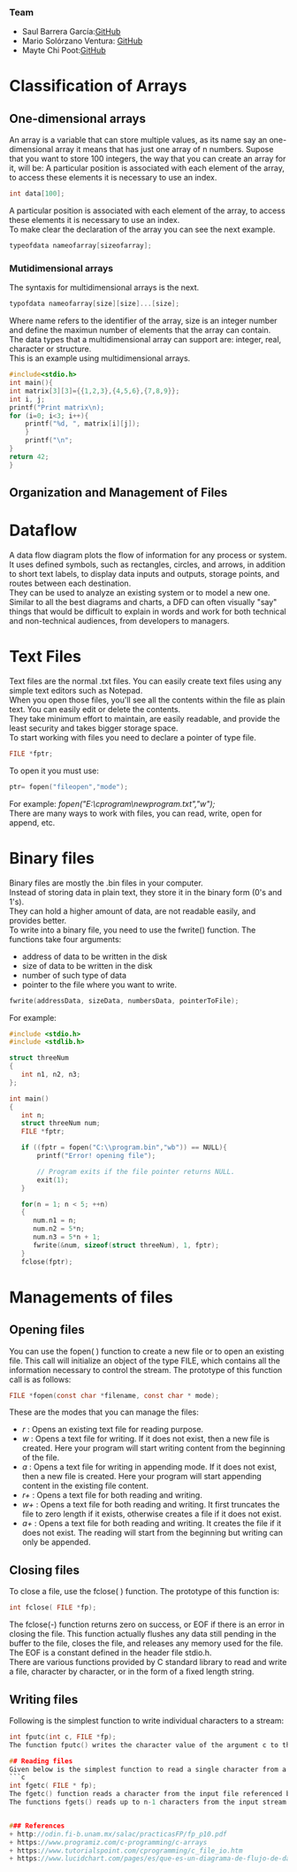 ### Team  
+ Saul Barrera García:[GitHub](https://github.com/saulbg/markdowns)  
+ Mario Solórzano Ventura: [GitHub](https://github.com/mariosolven/chapter_4/)  
+ Mayte Chi Poot:[GitHub]()


# Classification of Arrays 

## One-dimensional arrays  

An array is a variable that can store multiple values, as its name say an one-dimensional array it means that has just one array of n numbers. Supose that you want to store 100 integers, the way that you can create an array for it, will be:
A particular position is associated with each element of the array, to access these elements it is necessary to use an index.
```c  
int data[100];
```  
A particular position is associated with each element of the array, to access these elements it is necessary to use an index.  
To make clear the declaration of the array you can see the next example.
```c 
typeofdata nameofarray[sizeofarray];  
```  

### Mutidimensional arrays  
The syntaxis for multidimensional arrays is the next.
```c  
typofdata nameofarray[size][size]...[size];
```  
Where name refers to the identifier of the array, size is an integer number and define the maximun number of elements that the array can contain.  
The data types that a multidimensional array can support are: integer, real, character or structure.  
This is an example using multidimensional arrays.
```c  
#include<stdio.h>  
int main(){
int matrix[3][3]={{1,2,3},{4,5,6},{7,8,9}};
int i, j;
printf("Print matrix\n);
for (i=0; i<3; i++){
	printf("%d, ", matrix[i][j]);
	}
 	printf("\n";
}
return 42;
}
````  
  
## Organization and Management of Files  

# Dataflow  
A data flow diagram plots the flow of information for any process or system. It uses defined symbols, such as rectangles, circles, and arrows, in addition to short text labels, to display data inputs and outputs, storage points, and routes between each destination.  
They can be used to analyze an existing system or to model a new one. Similar to all the best diagrams and charts, a DFD can often visually "say" things that would be difficult to explain in words and work for both technical and non-technical audiences, from developers to managers.  

# Text Files
Text files are the normal .txt files. You can easily create text files using any simple text editors such as Notepad.  
When you open those files, you'll see all the contents within the file as plain text. You can easily edit or delete the contents.  
They take minimum effort to maintain, are easily readable, and provide the least security and takes bigger storage space.  
To start working with files you need to declare a pointer of type file.  
```c
FILE *fptr;
```  
To open it you must use:  
```c 
ptr= fopen("fileopen","mode");
```  
For example: _fopen("E:\\cprogram\\newprogram.txt","w");_  
There are many ways to work with files, you can read, write, open for append, etc.  

# Binary files  
Binary files are mostly the .bin files in your computer.  
Instead of storing data in plain text, they store it in the binary form (0's and 1's).  
They can hold a higher amount of data, are not readable easily, and provides better.  
To write into a binary file, you need to use the fwrite() function. The functions take four arguments:  
+ address of data to be written in the disk
+ size of data to be written in the disk
+ number of such type of data
+ pointer to the file where you want to write.  
```c 
fwrite(addressData, sizeData, numbersData, pointerToFile);  
```  
For example:  
```c  
#include <stdio.h>
#include <stdlib.h>

struct threeNum
{
   int n1, n2, n3;
};

int main()
{
   int n;
   struct threeNum num;
   FILE *fptr;

   if ((fptr = fopen("C:\\program.bin","wb")) == NULL){
       printf("Error! opening file");

       // Program exits if the file pointer returns NULL.
       exit(1);
   }

   for(n = 1; n < 5; ++n)
   {
      num.n1 = n;
      num.n2 = 5*n;
      num.n3 = 5*n + 1;
      fwrite(&num, sizeof(struct threeNum), 1, fptr); 
   }
   fclose(fptr); 
```  

# Managements of files  

## Opening files  
You can use the fopen( ) function to create a new file or to open an existing file. This call will initialize an object of the type FILE, which contains all the information necessary to control the stream. The prototype of this function call is as follows:    
```c
FILE *fopen(const char *filename, const char * mode);
```
These are the modes that you can manage the files:  
+ _r_ : Opens an existing text file for reading purpose.  
+ _w_ : Opens a text file for writing. If it does not exist, then a new file is created. Here your program will start writing content from the beginning of the file.  
+ _a_ : Opens a text file for writing in appending mode. If it does not exist, then a new file is created. Here your program will start appending content in the existing file content.  
+ _r+_ : Opens a text file for both reading and writing.  
+ _w+_ : Opens a text file for both reading and writing. It first truncates the file to zero length if it exists, otherwise creates a file if it does not exist.  
+ _a+_ : Opens a text file for both reading and writing. It creates the file if it does not exist. The reading will start from the beginning but writing can only be appended.  

## Closing files  
To close a file, use the fclose( ) function. The prototype of this function is:  
```c  
int fclose( FILE *fp);  
```
The fclose(-) function returns zero on success, or EOF if there is an error in closing the file. This function actually flushes any data still pending in the buffer to the file, closes the file, and releases any memory used for the file. The EOF is a constant defined in the header file stdio.h.  
There are various functions provided by C standard library to read and write a file, character by character, or in the form of a fixed length string.  

## Writing files  
Following is the simplest function to write individual characters to a stream:  
```c  
int fputc(int c, FILE *fp);  
The function fputc() writes the character value of the argument c to the output stream referenced by fp. It returns the written character written on success otherwise EOF if there is an error.  

## Reading files  
Given below is the simplest function to read a single character from a file:  
```c  
int fgetc( FILE * fp);  
The fgetc() function reads a character from the input file referenced by fp. The return value is the character read, or in case of any error, it returns EOF.  
The functions fgets() reads up to n-1 characters from the input stream referenced by fp. It copies the read string into the buffer buf, appending a null character to terminate the string.  


### References
+ http://odin.fi-b.unam.mx/salac/practicasFP/fp_p10.pdf
+ https://www.programiz.com/c-programming/c-arrays
+ https://www.tutorialspoint.com/cprogramming/c_file_io.htm  
+ https://www.lucidchart.com/pages/es/que-es-un-diagrama-de-flujo-de-datos  

